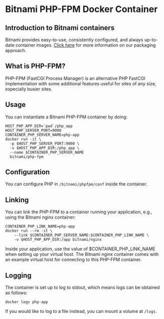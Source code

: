 # Bitnami PHP-FPM Docker Container

## Introduction to Bitnami containers
Bitnami provides easy-to-use, consistently configured, and always up-to-date container images. [Click here](https://bitnami.com) for more information on our packaging approach.

## What is PHP-FPM?
PHP-FPM (FastCGI Process Manager) is an alternative PHP FastCGI implementation with some additional features useful for sites of any size, especially busier sites.

## Usage
You can instantiate a Bitnami PHP-FPM container by doing:

```
HOST_PHP_APP_DIR=`pwd`/php_app
HOST_PHP_SERVER_PORT=9000
CONTAINER_PHP_SERVER_NAME=php-app
docker run -it \
  -p $HOST_PHP_SERVER_PORT:9000 \
  -v $HOST_PHP_APP_DIR:/php_app \
  --name $CONTAINER_PHP_SERVER_NAME
  bitnami/php-fpm
```

## Configuration

You can configure PHP in `/bitnami/phpfpm/conf` inside the container.

## Linking

You can link the PHP-FPM to a container running your application, e.g., using the Bitnami nginx container:

```
CONTAINER_PHP_LINK_NAME=php-app
docker run --rm -it \
    --link $CONTAINER_PHP_SERVER_NAME:$CONTAINER_PHP_LINK_NAME \
    -v $HOST_PHP_APP_DIR:/app bitnami/nginx
```

Inside your application, use the value of $CONTAINER_PHP_LINK_NAME when setting up your virtual host.
The Bitnami nginx container comes with an example virtual host for connecting to this PHP-FPM container.

## Logging

The container is set up to log to stdout, which means logs can be obtained as follows:

```
docker logs php-app
```

If you would like to log to a file instead, you can mount a volume at `/logs`.

